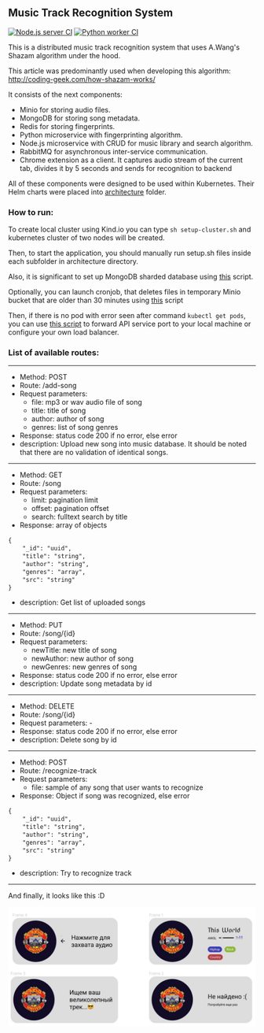 ## Music Track Recognition System
[![Node.js server CI](https://github.com/Sergey-Baranenkov/audio-recognition-system/actions/workflows/nodejs-workflow.yml/badge.svg)](https://github.com/Sergey-Baranenkov/audio-recognition-system/actions/workflows/nodejs-workflow.yml)
[![Python worker CI](https://github.com/Sergey-Baranenkov/audio-recognition-system/actions/workflows/python-workflow.yml/badge.svg)](https://github.com/Sergey-Baranenkov/audio-recognition-system/actions/workflows/python-workflow.yml)

This is a distributed music track recognition system 
that uses A.Wang's Shazam algorithm under the hood.

This article was predominantly used when developing this algorithm:
http://coding-geek.com/how-shazam-works/

It consists of the next components:

- Minio for storing audio files.
- MongoDB for storing song metadata.
- Redis for storing fingerprints.
- Python microservice with fingerprinting algorithm.
- Node.js microservice with CRUD for music library and search algorithm.
- RabbitMQ for asynchronous inter-service communication.
- Chrome extension as a client.
It captures audio stream of the current tab, divides it by 5 seconds 
and sends for recognition to backend

All of these components were designed to be used within Kubernetes. Their Helm
charts were placed into [architecture](architecture) folder.

### How to run:

To create local cluster using Kind.io you can type `sh setup-cluster.sh`
and kubernetes cluster of two nodes will be created.

Then, to start the application, you should manually 
run setup.sh files inside each subfolder in architecture directory.

Also, it is significant to set up MongoDB sharded database using
[this](architecture/mongo/create-database.sh) script.

Optionally, you can launch cronjob, that deletes files in temporary
Minio bucket that are older than 30 minutes using [this](architecture/minio/create-bucket-ttl-cronjob.sh) script

Then, if there is no pod with error seen after command `kubectl get pods`, you can use
[this script](architecture/minio/create-bucket-ttl-cronjob.sh) to forward API service port to your local machine
or configure your own load balancer.

### List of available routes:

---
* Method: POST
* Route: /add-song
* Request parameters:
  * file: mp3 or wav audio file of song
  * title: title of song
  * author: author of song
  * genres: list of song genres
* Response: status code 200 if no error, else error
* description: Upload new song into music database. 
It should be noted that there are no validation of identical songs.
---
* Method: GET
* Route: /song
* Request parameters:
    * limit: pagination limit
    * offset: pagination offset
    * search: fulltext search by title
* Response: array of objects 
```
{
    "_id": "uuid",
    "title": "string",
    "author": "string",
    "genres": "array",
    "src": "string"
}
```
* description: Get list of uploaded songs
---
* Method: PUT
* Route: /song/{id}
* Request parameters:
    * newTitle: new title of song
    * newAuthor: new author of song
    * newGenres: new genres of song
* Response: status code 200 if no error, else error
* description: Update song metadata by id
---
* Method: DELETE
* Route: /song/{id}
* Request parameters: -
* Response: status code 200 if no error, else error
* description: Delete song by id
---
* Method: POST
* Route: /recognize-track
* Request parameters:
  * file: sample of any song that user wants to recognize
* Response: Object if song was recognized, else error
```
{
    "_id": "uuid",
    "title": "string",
    "author": "string",
    "genres": "array",
    "src": "string"
}
```
* description: Try to recognize track
---

And finally, it looks like this :D

![](extension-design.png)

